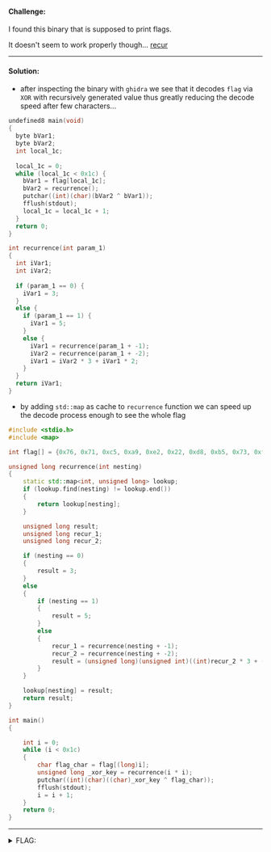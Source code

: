 #### Challenge:

I found this binary that is supposed to print flags.

It doesn't seem to work properly though... [recur](./recur ":ignore")

---

#### Solution:


- after inspecting the binary with `ghidra` we see that it decodes `flag` via `XOR` with recursively generated value thus greatly reducing the decode speed after few characters...

```c
undefined8 main(void)
{
  byte bVar1;
  byte bVar2;
  int local_1c;
  
  local_1c = 0;
  while (local_1c < 0x1c) {
    bVar1 = flag[local_1c];
    bVar2 = recurrence();
    putchar((int)(char)(bVar2 ^ bVar1));
    fflush(stdout);
    local_1c = local_1c + 1;
  }
  return 0;
}

int recurrence(int param_1)
{
  int iVar1;
  int iVar2;
  
  if (param_1 == 0) {
    iVar1 = 3;
  }
  else {
    if (param_1 == 1) {
      iVar1 = 5;
    }
    else {
      iVar1 = recurrence(param_1 + -1);
      iVar2 = recurrence(param_1 + -2);
      iVar1 = iVar2 * 3 + iVar1 * 2;
    }
  }
  return iVar1;
}
```

- by adding `std::map` as cache to `recurrence` function we can speed up the decode process enough to see the whole flag

```cpp
#include <stdio.h>
#include <map>

int flag[] = {0x76, 0x71, 0xc5, 0xa9, 0xe2, 0x22, 0xd8, 0xb5, 0x73, 0xf1, 0x92, 0x28, 0xb2, 0xbf, 0x90, 0x5a, 0x76, 0x77, 0xfc, 0xa6, 0xb3, 0x21, 0x90, 0xda, 0x6f, 0xb5, 0xcf, 0x38};

unsigned long recurrence(int nesting)
{
    static std::map<int, unsigned long> lookup;
    if (lookup.find(nesting) != lookup.end())
    {
        return lookup[nesting];
    }

    unsigned long result;
    unsigned long recur_1;
    unsigned long recur_2;

    if (nesting == 0)
    {
        result = 3;
    }
    else
    {
        if (nesting == 1)
        {
            result = 5;
        }
        else
        {
            recur_1 = recurrence(nesting + -1);
            recur_2 = recurrence(nesting + -2);
            result = (unsigned long)(unsigned int)((int)recur_2 * 3 + (int)recur_1 * 2);
        }
    }

    lookup[nesting] = result;
    return result;
}

int main()
{

    int i = 0;
    while (i < 0x1c)
    {
        char flag_char = flag[(long)i];
        unsigned long _xor_key = recurrence(i * i);
        putchar((int)(char)((char)_xor_key ^ flag_char));
        fflush(stdout);
        i = i + 1;
    }
    return 0;
}
```

---

<details><summary>FLAG:</summary>

```
utflag{0pt1m1z3_ur_c0d3_l0l}
```

</details>
<br/>
